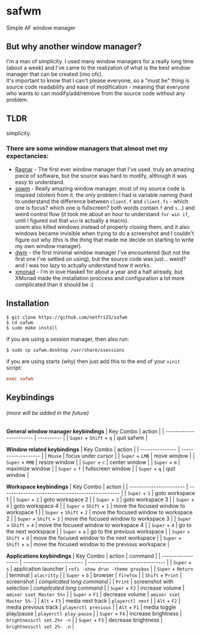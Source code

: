 # safwm
Simple AF window manager

## But why another window manager?
I'm a man of simplicity.
I used many window managers for a really long time (about a week) and I've came to the realization of what is the best window manager that can be created (imo ofc).\
It's important to know that I can't please everyone, so a "must be" thing is source code readability and ease of modification - meaning that everyone who wants to can modify/add/remove from the source code without any problem.

## TLDR
simplicity.

### There are some window managers that almost met my expectancies:
* [Ragnar](https://github.com/cococry/Ragnar) - The first ever window manager that I've used. truly an amazing piece of software, but the source was hard to modify, although it was easy to understand.
* [sowm](https://github.com/dylanaraps/sowm) - Really amazing window manager. most of my source code is inspired (stolen) from it. the only problem I had is variable naming (hard to understand the difference between `client.f` and `client.fs` - which one is focus? which one is fullscreen? both words contain `f` and `s`...) and weird control flow (it took me about an hour to understand `for win if`, until I figured out that `win` is actually a macro).\
  sowm also killed windows instead of properly closing them, and it also windows became invisible when trying to do a screenshot and I couldn't figure out why (this is the thing that made me decide on starting to write my own window manager).
* [dwm](https://dwm.suckless.org/) - the first minimal window manager I've encountered (but not the first one I've settled on using), but the source code was just... weird? and I was too lazy to actually understand how it works.
* [xmonad](https://xmonad.org/) - I'm in love Haskell for about a year and a half already, but XMonad made the installation proccess and configuration a lot more complicated than it should be :(

## Installation
```shell
$ git clone https://github.com/netfri25/safwm
$ cd safwm
$ sudo make install
```
if you are using a session manager, then also run:
```shell
$ sudo cp safwm.desktop /usr/share/xsessions
```
if you are using startx (why) then just add this to the end of your `xinit` script:
```conf
exec safwm
```

## Keybindings
###### (more will be added in the future)
**General window manager keybindings**
| Key Combo               | action     |
| ----------------------- | ---------- |
| `Super` + `Shift` + `q` | quit safwm |


**Window related keybindings**
| Key Combo       | action             |
| --------------- | ------------------- |
| `Mouse`         | focus under cursor  |
| `Super` + `LMB` | move window         |
| `Super` + `RMB` | resize window       |
| `Super` + `c`   | center window       |
| `Super` + `m`   | maximize window     |
| `Super` + `f`   | fullscreen window   |
| `Super` + `q`   | quit window         |


**Workspace keybindings**
| Key Combo               | action                                            |
| ----------------------- | ------------------------------------------------- |
| `Super` + `1`           | goto workspace 1                                  |
| `Super` + `2`           | goto workspace 2                                  |
| `Super` + `3`           | goto workspace 3                                  |
| `Super` + `4`           | goto workspace 4                                  |
| `Super` + `Shift` + `1` | move the focused window to workspace 1            |
| `Super` + `Shift` + `2` | move the focused window to workspace 2            |
| `Super` + `Shift` + `3` | move the focused window to workspace 3            |
| `Super` + `Shift` + `4` | move the focused window to workspace 4            |
| `Super` + `d`           | go to the next workspace                          |
| `Super` + `a`           | go to the previous workspace                      |
| `Super` + `Shift` + `d` | move the focused window to the next workspace     |
| `Super` + `Shift` + `a` | move the focused window to the previous workspace |


**Applications keybindings**
| Key Combo          | action                    | command                          |
| ------------------ | ------------------------- | -------------------------------- |
| `Super` + `s`      | application launcher      | `rofi -show drun -theme gruvbox` |
| `Super` + `Return` | terminal                  | `alacritty`                      |
| `Super` + `b`      | browser                   | `firefox`                        |
| `Shift` + `Print`  | screenshot                | _compilcated long command_       |
| `Print`            | screenshot with selection | _compilcated long command_       |
| `Super` + `F2`     | increase volume           | `amixer sset Master 5%+`         |
| `Super` + `F1`     | decrease volume           | `amixer sset Master 5%-`         |
| `Alt` + `F3`       | media next track          | `playerctl next`                 |
| `Alt` + `F2`       | media previous track      | `playerctl previous`             |
| `Alt` + `F1`       | media toggle play/pause   | `playerctl play-pause`           |
| `Super` + `F4`     | increase brightness       | `brightnessctl set 2%+ -n`       |
| `Super` + `F3`     | decrease brightness       | `brightnessctl set 2%- -n`       |
